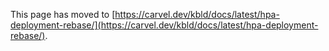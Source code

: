 This page has moved to [https://carvel.dev/kbld/docs/latest/hpa-deployment-rebase/](https://carvel.dev/kbld/docs/latest/hpa-deployment-rebase/).
